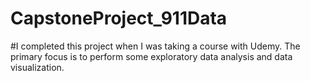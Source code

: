 # CapstoneProject_911Data
#I completed this project when I was taking a course with Udemy. The primary focus is to perform some exploratory data analysis and data visualization. 

